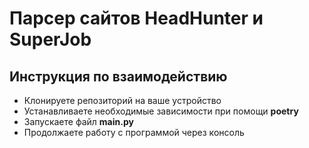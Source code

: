 # Парсер сайтов HeadHunter и SuperJob

## Инструкция по взаимодействию 

- Клонируете репозиторий на ваше устройство 
- Устанавливаете необходимые зависимости при помощи **poetry**
- Запускаете файл **main.py**
- Продолжаете работу с программой через консоль
